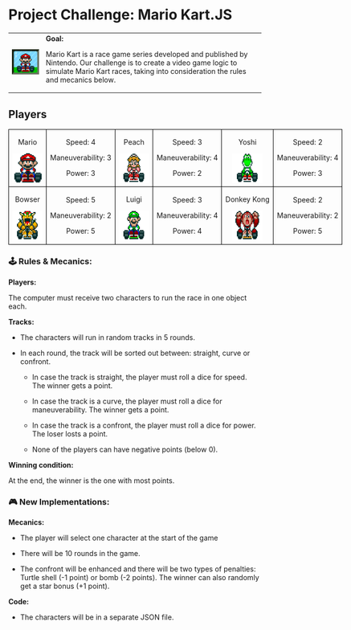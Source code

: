 <h1>Project Challenge: Mario Kart.JS</h1>

  <table>
        <tr>
            <td>
                <img src="./docs/header.gif" alt="Mario Kart" width="200">
            </td>
            <td>
                <b>Goal:</b>
                <p>Mario Kart is a race game series developed and published by Nintendo. Our challenge is to create a video game logic to simulate Mario Kart races, taking into consideration the rules and mecanics below.</p>
            </td>
        </tr>
    </table>

<h2>Players</h2>
      <table style="border-collapse: collapse; width: 800px; margin: 0 auto;">
        <tr>
            <td style="border: 1px solid black; text-align: center;">
                <p>Mario</p>
                <img src="./docs/mario.gif" alt="Mario Kart" width="60" height="60">
            </td>
            <td style="border: 1px solid black; text-align: center;">
                <p>Speed: 4</p>
                <p>Maneuverability: 3</p>
                <p>Power: 3</p>
            </td>
             <td style="border: 1px solid black; text-align: center;">
                <p>Peach</p>
                <img src="./docs/peach.gif" alt="Mario Kart" width="60" height="60">
            </td>
            <td style="border: 1px solid black; text-align: center;">
                <p>Speed: 3</p>
                <p>Maneuverability: 4</p>
                <p>Power: 2</p>
            </td>
              <td style="border: 1px solid black; text-align: center;">
                <p>Yoshi</p>
                <img src="./docs/yoshi.gif" alt="Mario Kart" width="60" height="60">
            </td>
            <td style="border: 1px solid black; text-align: center;">
                <p>Speed: 2</p>
                <p>Maneuverability: 4</p>
                <p>Power: 3</p>
            </td>
        </tr>
        <tr>
            <td style="border: 1px solid black; text-align: center;">
                <p>Bowser</p>
                <img src="./docs/bowser.gif" alt="Mario Kart" width="60" height="60">
            </td>
            <td style="border: 1px solid black; text-align: center;">
                <p>Speed: 5</p>
                <p>Maneuverability: 2</p>
                <p>Power: 5</p>
            </td>
            <td style="border: 1px solid black; text-align: center;">
                <p>Luigi</p>
                <img src="./docs/luigi.gif" alt="Mario Kart" width="60" height="60">
            </td>
            <td style="border: 1px solid black; text-align: center;">
                <p>Speed: 3</p>
                <p>Maneuverability: 4</p>
                <p>Power: 4</p>
            </td>
            <td style="border: 1px solid black; text-align: center;">
                <p>Donkey Kong</p>
                <img src="./docs/dk.gif" alt="Mario Kart" width="60" height="60">
            </td>
            <td style="border: 1px solid black; text-align: center;">
                <p>Speed: 2</p>
                <p>Maneuverability: 2</p>
                <p>Power: 5</p>
            </td>
        </tr>
    </table>

<p></p>

<h3>🕹️ Rules & Mecanics:</h3>

<b>Players:</b>

<p>The computer must receive two characters to run the race in one object each.</p>

<b>Tracks:</b>

<ul>
  <li><p>The characters will run in random tracks in 5 rounds.</p></li>
  <li><p>In each round, the track will be sorted out between: straight, curve or confront.</p></li>
    <ul>
      <li><p>In case the track is straight, the player must roll a dice for speed. The winner gets a point.</p></li>
      <li><p>In case the track is a curve, the player must roll a dice for maneuverability. The winner gets a point.</p></li>
      <li><p>In case the track is a confront, the player must roll a dice for power. The loser losts a point.</p></li>
      <li><p>None of the players can have negative points (below 0).</p></li>
    </ul>
  </li>
</ul>

<b>Winning condition:</b>

<p>At the end, the winner is the one with most points.</p>


<h3>🎮 New Implementations:</h3>

<b>Mecanics:</b>

<ul>
  <li><p>The player will select one character at the start of the game</p></li>
  <li><p>There will be 10 rounds in the game.</p></li>
  <li><p>The confront will be enhanced and there will be two types of penalties: Turtle shell (-1 point) or bomb (-2 points). The winner can also randomly get a star bonus (+1 point).</p></li>
</ul>

<b>Code:</b>
<ul>
    <li><p>The characters will be in a separate JSON file.</p></li>
</ul>

